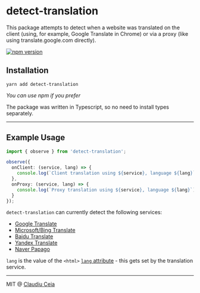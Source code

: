 # detect-translation

This package attempts to detect when a website was translated on the client (using, for example, Google Translate in Chrome)
or via a proxy (like using translate.google.com directly). 

[![npm version](https://badge.fury.io/js/detect-translation.svg)](https://badge.fury.io/js/detect-translation)

## Installation

```
yarn add detect-translation
```

*You can use npm if you prefer*

The package was written in Typescript, so no need to install types separately. 

---

## Example Usage

```ts
import { observe } from 'detect-translation';

observe({
  onClient: (service, lang) => {
    console.log(`Client translation using ${service}, language ${lang}`);
  },
  onProxy: (service, lang) => {
    console.log(`Proxy translation using ${service}, language ${lang}`);
  }
});
```

`detect-translation` can currently detect the following services:
- [Google Translate](https://translate.google.com/)
- [Microsoft/Bing Translate](https://www.bing.com/translator/)
- [Baidu Translate](https://fanyi.baidu.com/)
- [Yandex Translate](https://translate.yandex.com/)
- [Naver Papago](https://papago.naver.com/)

`lang` is the value of the `<html>` [`lang` attribute](https://developer.mozilla.org/en-US/docs/Web/HTML/Global_attributes/lang) - this gets set by the translation service.

----

MIT @ [Claudiu Ceia](https://github.com/ClaudiuCeia)
